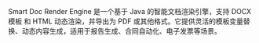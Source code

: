 Smart Doc Render Engine 是一个基于 Java 的智能文档渲染引擎，支持 DOCX 模板 和 HTML 动态渲染，并导出为 PDF 或其他格式。它提供灵活的模板变量替换、动态内容生成，适用于报告生成、合同自动化、电子发票等场景。
